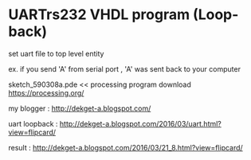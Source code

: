 # UARTrs232 VHDL program (Loop-back)
set uart file to top level entity

ex. if you send 'A' from serial port , 'A' was sent back to your computer


sketch_590308a.pde << processing program  download  https://processing.org/


my blogger :  http://dekget-a.blogspot.com/

uart loopback : http://dekget-a.blogspot.com/2016/03/uart.html?view=flipcard/

result : http://dekget-a.blogspot.com/2016/03/21_8.html?view=flipcard/
